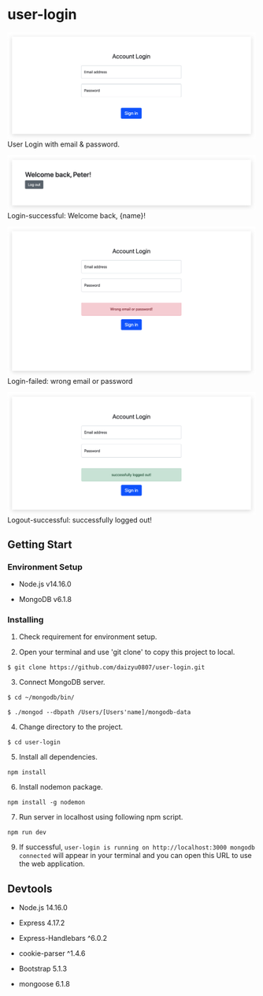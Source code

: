 # **user-login**

![GITHUB](https://github.com/daizyu0807/user-login/blob/9d5da07981d16dc456a335f401850ef16efcad74/user-login.jpg "login-in")
User Login with email & password.

![GITHUB](https://github.com/daizyu0807/user-login/blob/9d5da07981d16dc456a335f401850ef16efcad74/login-successful.jpg "login-succeed")
Login-successful: Welcome back, {name}!

![GITHUB](https://github.com/daizyu0807/user-login/blob/9d5da07981d16dc456a335f401850ef16efcad74/login-failed.jpg "login-failed")
Login-failed: wrong email or password

![GITHUB](https://github.com/daizyu0807/user-login/blob/9d5da07981d16dc456a335f401850ef16efcad74/logout-successful.jpg "logout-succeed")
Logout-successful: successfully logged out!

## **Getting Start**

### **Environment Setup**

* Node.js v14.16.0

* MongoDB v6.1.8

### **Installing**

1. Check requirement for environment setup.

2. Open your terminal and use 'git clone' to copy this project to local.

```
$ git clone https://github.com/daizyu0807/user-login.git
```

3. Connect MongoDB server.

```
$ cd ~/mongodb/bin/
```
```
$ ./mongod --dbpath /Users/[Users'name]/mongodb-data
```

4. Change directory to the project.

```
$ cd user-login
```

5. Install all dependencies.

```
npm install
```

6. Install nodemon package.

```
npm install -g nodemon 
```

7. Run server in localhost using following npm script.

```
npm run dev
```

9. If successful, `user-login is running on http://localhost:3000
mongodb connected` will appear in your terminal and you can open this URL to use the web application.


## **Devtools**

* Node.js 14.16.0

* Express 4.17.2

* Express-Handlebars ^6.0.2

* cookie-parser ^1.4.6

* Bootstrap 5.1.3

* mongoose 6.1.8
